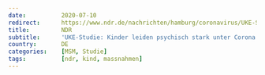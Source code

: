 ```yaml
---
date:          2020-07-10
redirect:      https://www.ndr.de/nachrichten/hamburg/coronavirus/UKE-Studie-Kinder-leiden-psychisch-stark-unter-Corona,uke678.html
title:         NDR
subtitle:      'UKE-Studie: Kinder leiden psychisch stark unter Corona'
country:       DE
categories:    [MSM, Studie]
tags:          [ndr, kind, massnahmen]
---
```


